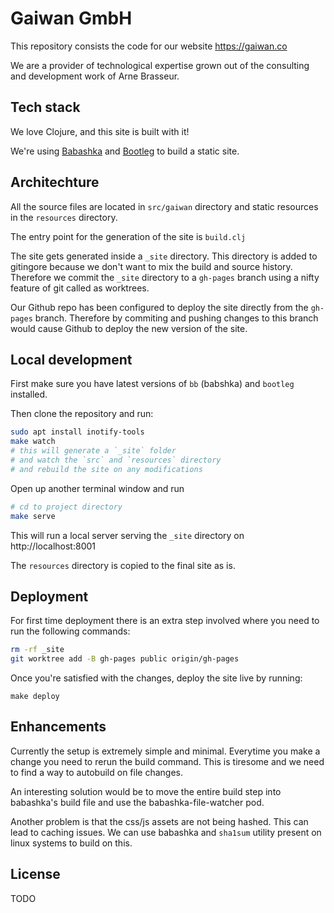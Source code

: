 # Gaiwan GmbH

This repository consists the code for our website https://gaiwan.co

We are a provider of technological expertise grown out of the consulting and development work of Arne Brasseur.

## Tech stack

We love Clojure, and this site is built with it! 

We're using [Babashka](https://github.com/borkdude/babashka) and [Bootleg](https://github.com/retrogradeorbit/bootleg) to build a static site.

##  Architechture

All the source files are located in `src/gaiwan` directory and static resources in the `resources` directory.

The entry point for the generation of the site is `build.clj`

The site gets generated inside a `_site` directory. This directory is added to gitingore because we don't want to mix the build and source history. Therefore we commit the `_site` directory to a `gh-pages` branch using a nifty feature of git called as worktrees.

Our Github repo has been configured to deploy the site directly from the `gh-pages` branch. Therefore by commiting and pushing changes to this branch would cause Github to deploy the new version of the site.

## Local development

First make sure you have latest versions of `bb` (babshka) and `bootleg` installed.

Then clone the repository and run:

```bash
sudo apt install inotify-tools
make watch 
# this will generate a `_site` folder
# and watch the `src` and `resources` directory
# and rebuild the site on any modifications
```

Open up another terminal window and run

```bash
# cd to project directory
make serve
```

This will run a local server serving the `_site` directory on http://localhost:8001

The `resources` directory is copied to the final site as is.

## Deployment

For first time deployment there is an extra step involved where you need to run the following commands:

```bash
rm -rf _site
git worktree add -B gh-pages public origin/gh-pages
```

Once you're satisfied with the changes, deploy the site live by running:

```
make deploy
```

## Enhancements

Currently the setup is extremely simple and minimal. Everytime you make a change you need to rerun the build command. This is tiresome and we need to find a way to autobuild on file changes.

An interesting solution would be to move the entire build step into babashka's build file and use the babashka-file-watcher pod.

Another problem is that the css/js assets are not being hashed. This can lead to caching issues. We can use babashka and `sha1sum` utility present on linux systems to build on this.

## License

TODO
